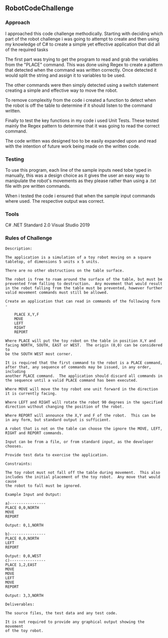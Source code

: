 ## RobotCodeChallenge

### Approach 
I approached this code challenge methodically. Starting with deciding which part of the robot challenge i was going to attempt to create
and then using my knowledge of C# to create a simple yet effective application that did all of the required tasks

The first part was trying to get the program to read and grab the variables from the "PLACE" command. This was done
using Regex to create a pattern that detected when the command was written correctly. Once detected it would split the string
and assign it to variables to be used.

The other commands were then simply detected using a switch statement creating a simple and effective way to move the robot.

To remove complexitiy from the code i created a function to detect when the robot is off the table to determine if it should listen to the command written.

Finally to test the key functions in my code i used Unit Tests. These tested mainly the Regex pattern to determine that it was going to read
the correct command.

The code written was designed too to be easily expanded upon and read with the intention of future work being made on the written code.

### Testing
To use this program, each line of the sample inputs need tobe typed in manually, this was a design choice as it gives the user 
an easy way to manipulate the robot's movements as they please rather than using a .txt file with pre written commands.

When i tested the code i ensured that when the sample input commands where used. The respective output was correct.

### Tools
C# .NET Standard 2.0
Visual Studio 2019


### Rules of Challenge
```
Description:

The application is a simulation of a toy robot moving on a square
tabletop, of dimensions 5 units x 5 units.

There are no other obstructions on the table surface.

The robot is free to roam around the surface of the table, but must be
prevented from falling to destruction.  Any movement that would result
in the robot falling from the table must be prevented, however further
valid movement commands must still be allowed.

Create an application that can read in commands of the following form -

    PLACE X,Y,F
    MOVE
    LEFT
    RIGHT
    REPORT

Where PLACE will put the toy robot on the table in position X,Y and
facing NORTH, SOUTH, EAST or WEST.  The origin (0,0) can be considered to
be the SOUTH WEST most corner.

It is required that the first command to the robot is a PLACE command,
after that, any sequence of commands may be issued, in any order, including
another PLACE command.  The application should discard all commands in
the sequence until a valid PLACE command has been executed.

Where MOVE will move the toy robot one unit forward in the direction
it is currently facing.

Where LEFT and RIGHT will rotate the robot 90 degrees in the specified
direction without changing the position of the robot.

Where REPORT will announce the X,Y and F of the robot.  This can be
in any form, but standard output is sufficient.

A robot that is not on the table can choose the ignore the MOVE, LEFT,
RIGHT and REPORT commands.

Input can be from a file, or from standard input, as the developer chooses.

Provide test data to exercise the application.

Constraints:

The toy robot must not fall off the table during movement.  This also
includes the initial placement of the toy robot.  Any move that would cause
the robot to fall must be ignored.

Example Input and Output:

a)----------------
PLACE 0,0,NORTH
MOVE
REPORT

Output: 0,1,NORTH

b)----------------
PLACE 0,0,NORTH
LEFT
REPORT

Output: 0,0,WEST
c)----------------
PLACE 1,2,EAST
MOVE
MOVE
LEFT
MOVE
REPORT

Output: 3,3,NORTH

Deliverables:

The source files, the test data and any test code.

It is not required to provide any graphical output showing the movement
of the toy robot.
```
